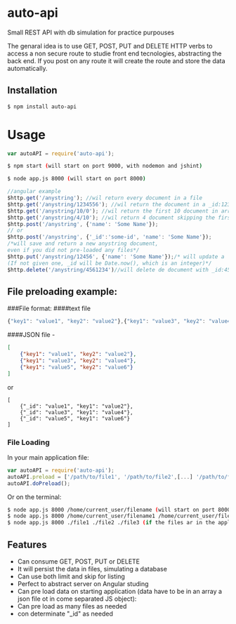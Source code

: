 # auto-api
Small REST API with db simulation for practice purpouses

The genaral idea is to use GET, POST, PUT and DELETE HTTP verbs to access a non secure route to studie front end tecnologies,
abstracting the back end.
If you post on any route it will create the route and store the data automatically.

## Installation

```bash
$ npm install auto-api
```

# Usage

```js
var autoAPI = require('auto-api');

```
```bash
$ npm start (will start on port 9000, with nodemon and jshint)
```
```bash
$ node app.js 8000 (will start on port 8000)
```

```js
//angular example
$http.get('/anystring'); //wil return every document in a file
$http.get('/anystring/1234556'); //wil return the document in a _id:1234556
$http.get('/anystring/10/0'); //wil return the first 10 document in array (/anystring/limit/skip)
$http.get('/anystring/4/10'); //wil return 4 document skipping the first 10 (/anystring/limit/skip)
$http.post('/anystring', {'name': 'Some Name'});
// or
$http.post('/anystring', {'_id':'some-id', 'name': 'Some Name'});
/*will save and return a new anystring document,
even if you did not pre-loaded any files*/
$http.put('/anystring/12456', {'name': 'Some Name'});/* will update a  document with _id:12456
(If not given one, _id will be Date.now(), which is an integer)*/
$http.delete('/anystring/4561234')//will delete de document with _id:4561234
```
## File preloading example:

###File format:
####text file
```js
{"key1": "value1", "key2": "value2"},{"key1": "value3", "key2": "value4"},{"key1": "value5", "key2": "value6"}
```
####JSON file -
```json
[
	{"key1": "value1", "key2": "value2"},
	{"key1": "value3", "key2": "value4"},
	{"key1": "value5", "key2": "value6"}
]
```
or

```
[
	{"_id": "value1", "key1": "value2"},
	{"_id": "value3", "key1": "value4"},
	{"_id": "value5", "key1": "value6"}
]
```
### File Loading
In your main application file:

```js
var autoAPI = require('auto-api');
autoAPI.preload = ['/path/to/file1', '/path/to/file2',[...] '/path/to/fileN'];
autoAPI.doPreload();
```
Or on the terminal:
```bash
$ node app.js 8000 /home/current_user/filename (will start on port 8000 and pre-load data from file filename)
$ node app.js 8000 /home/current_user/filename1 /home/current_user/filename2 ... /home/current_user/filenameN
$ node app.js 8000 ./file1 ./file2 ./file3 (if the files ar in the applicatio directory)
```


## Features

  * Can consume GET, POST, PUT or DELETE
  * It will persist the data in files, simulating a database
  * Can use both limit and skip for listing
  * Perfect to abstract server on Angular studing
  * Can pre load data on starting application (data have to be in an array a json file ot in come separated JS object):
  * Can pre load as many files as needed
  * con determinate "_id" as needed
